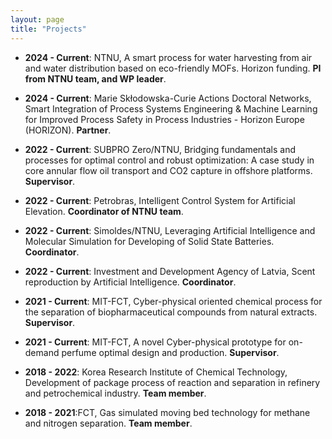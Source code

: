 ```yaml
---
layout: page
title: "Projects"
---
```

 - **2024 - Current**: NTNU, A smart process for water harvesting from air and water distribution based on eco-friendly MOFs. Horizon funding. **PI from NTNU team, and WP leader**.
  
 - **2024 - Current**: Marie Skłodowska-Curie Actions Doctoral Networks, Smart Integration of Process Systems Engineering & Machine Learning for Improved Process Safety in Process Industries - Horizon Europe (HORIZON). **Partner**.
   
 - **2022 - Current**: SUBPRO Zero/NTNU, Bridging fundamentals and processes for optimal control and robust optimization: A case study in core annular flow oil transport and CO2 capture in offshore platforms. **Supervisor**.
   
 - **2022 - Current**: Petrobras, Intelligent Control System for Artificial Elevation. **Coordinator of NTNU team**.
   
 - **2022 - Current**: Simoldes/NTNU, Leveraging Artificial Intelligence and Molecular Simulation for Developing of Solid State Batteries. **Coordinator**.
   
 - **2022 - Current**: Investment and Development Agency of Latvia, Scent reproduction by Artificial Intelligence. **Coordinator**.
   
 - **2021 - Current**: MIT-FCT, Cyber-physical oriented chemical process for the separation of biopharmaceutical compounds from natural extracts. **Supervisor**.
   
 - **2021 - Current**: MIT-FCT, A novel Cyber-physical prototype for on-demand perfume optimal design and production. **Supervisor**.
   
 - **2018 - 2022**: Korea Research Institute of Chemical Technology, Development of package process of reaction and separation in refinery and petrochemical industry. **Team member**.
 - **2018 - 2021**:FCT, Gas simulated moving bed technology for methane and nitrogen separation. **Team member**.
